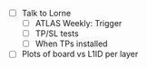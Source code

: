 - [ ] Talk to Lorne
  - [ ] ATLAS Weekly: Trigger
  - [ ] TP/SL tests
  - [ ] When TPs installed
- [ ] Plots of board vs L1ID per layer
